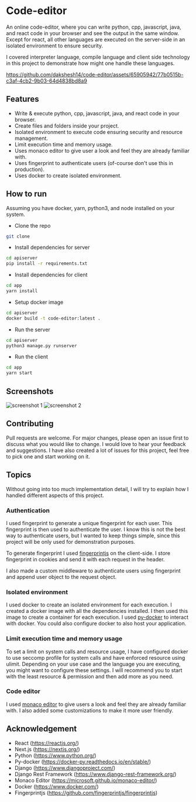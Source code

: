 # Code-editor

An online code-editor, where you can write python, cpp, javascript, java, and react code in your browser and see the output in the same window. Except for react, all other languages are executed on the server-side in an isolated environment to ensure security.

I covered interpreter language, compile language and client side technology in this project to demonstrate how might one handle these languages.

https://github.com/dakshesh14/code-editor/assets/65905942/77b0515b-c3af-4cb2-9b03-64d4838bd8a9

## Features

- Write & execute python, cpp, javascript, java, and react code in your browser.
- Create files and folders inside your project.
- Isolated environment to execute code ensuring security and resource management.
- Limit execution time and memory usage.
- Uses monaco editor to give user a look and feel they are already familiar with.
- Uses fingerprint to authenticate users (of-course don't use this in production).
- Uses docker to create isolated environment.

## How to run

Assuming you have docker, yarn, python3, and node installed on your system.

- Clone the repo

```bash
git clone
```

- Install dependencies for server

```bash
cd apiserver
pip install -r requirements.txt
```

- Install dependencies for client

```bash
cd app
yarn install
```

- Setup docker image

```bash
cd apiserver
docker build -t code-editor:latest .
```

- Run the server

```bash
cd apiserver
python3 manage.py runserver
```

- Run the client

```bash
cd app
yarn start
```

## Screenshots

![screenshot 1](https://github.com/dakshesh14/code-editor/assets/65905942/99a864b9-a58c-42f7-9fa9-bbda74d37582)
![screenshot 2](https://github.com/dakshesh14/code-editor/assets/65905942/9073a639-6259-457c-80cc-62360635d06e)

## Contributing

Pull requests are welcome. For major changes, please open an issue first to discuss what you would like to change. I would love to hear your feedback and suggestions. I have also created a lot of issues for this project, feel free to pick one and start working on it.

## Topics

Without going into too much implementation detail, I will try to explain how I handled different aspects of this project.

### Authentication

I used fingerprint to generate a unique fingerprint for each user. This fingerprint is then used to authenticate the user. I know this is not the best way to authenticate users, but I wanted to keep things simple, since this project will be only used for demonstration purposes.

To generate fingerprint I used [fingerprintjs](https://github.com/fingerprintjs/fingerprintjs) on the client-side. I store fingerprint in cookies and send it with each request in the header.

I also made a custom middleware to authenticate users using fingerprint and append user object to the request object.

### Isolated environment

I used docker to create an isolated environment for each execution. I created a docker image with all the dependencies installed. I then used this image to create a container for each execution. I used [py-docker](https://docker-py.readthedocs.io/en/stable/) to interact with docker. You could also configure docker to also host your application.

### Limit execution time and memory usage

To set a limit on system calls and resource usage, I have configured docker to use seccomp profile for system calls and have enforced resource using ulimit. Depending on your use case and the language you are executing, you might want to configure these settings. I will recommend you to start with the least resource & permission and then add more as you need.

### Code editor

I used [monaco editor](https://microsoft.github.io/monaco-editor/) to give users a look and feel they are already familiar with. I also added some customizations to make it more user friendly.

## Acknowledgement

- React (https://reactjs.org/)
- Next.js (https://nextjs.org/)
- Python (https://www.python.org/)
- Py-docker (https://docker-py.readthedocs.io/en/stable/)
- Django (https://www.djangoproject.com/)
- Django Rest Framework (https://www.django-rest-framework.org/)
- Monaco Editor (https://microsoft.github.io/monaco-editor/)
- Docker (https://www.docker.com/)
- Fingerprintjs (https://github.com/fingerprintjs/fingerprintjs)
